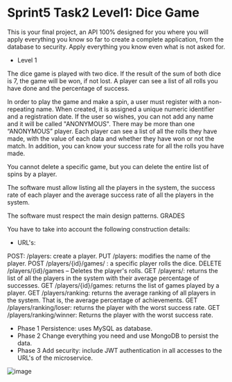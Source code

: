 # Sprint5 Task2 Level1:  Dice Game

This is your final project, an API 100% designed for you where you will apply
everything you know so far to create a complete application, from
the database to security. Apply everything you know even what is not asked for.

- Level 1

The dice game is played with two dice. If the result of the sum of both dice is 7,
the game will be won, if not lost. A player can see a list of all rolls
you have done and the percentage of success.

In order to play the game and make a spin, a user must register with a non-repeating name. When created, it is assigned a
unique numeric identifier and a registration date. If the user so wishes, you can not add any name and it will be called
 "ANONYMOUS". There may be more than one “ANONYMOUS” player.
Each player can see a list of all the rolls they have made, with the value of each data and whether they have won or not
 the match. In addition, you can know your success rate for all the rolls you have made.

You cannot delete a specific game, but you can delete the entire list of spins by a player.

The software must allow listing all the players in the system, the success rate of each player and the average success rate of all the players in the system.

The software must respect the main design patterns.
GRADES

You have to take into account the following construction details:

- URL's:

POST: /players: create a player.
PUT /players: modifies the name of the player.
POST /players/{id}/games/ : a specific player rolls the dice.
DELETE /players/{id}/games – Deletes the player's rolls.
GET /players/: returns the list of all the players in the system with their average percentage of successes.
GET /players/{id}/games: returns the list of games played by a player.
GET /players/ranking: returns the average ranking of all players in the system. That is, the average percentage of achievements.
GET /players/ranking/loser: returns the player with the worst success rate.
GET /players/ranking/winner: Returns the player with the worst success rate.

- Phase 1
Persistence: uses MySQL as database.
- Phase 2
Change everything you need and use MongoDB to persist the data.
- Phase 3
Add security: include JWT authentication in all accesses to the URL's of the microservice.


![image](https://user-images.githubusercontent.com/86018020/233177328-e9a978dc-1950-4e69-a4b8-ec8a5e8de6d8.png)


